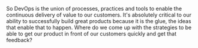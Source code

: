 So DevOps is the union of processes, practices and tools to enable the continuous delivery of value to our customers. It's absolutely critical to our ability to successfully build great products because it is the glue, the ideas that enable that to happen. Where do we come up with the strategies to be able to get our product in front of our customers quickly and get that feedback?